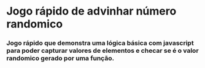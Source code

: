 # Jogo rápido de advinhar número randomico

### Jogo rápido que demonstra uma lógica básica com javascript para poder capturar valores de elementos e checar se é o valor randomico gerado por uma função.
